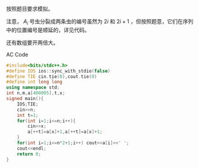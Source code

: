 按照题目要求模拟。

注意， $A_i$ 号虫分裂成两条虫的编号虽然为 $2i$ 和 $2i+1$ ，但按照题意，它们在序列中的位置编号是顺延的，详见代码。

还有数组要开两倍大。

AC Code

```c++
#include<bits/stdc++.h>
#define IOS ios::sync_with_stdio(false)
#define TIE cin.tie(0),cout.tie(0) 
#define int long long
using namespace std;
int n,m,a[400005],t,x;
signed main(){
	IOS;TIE;
	cin>>n;
	int t=1;
	for(int i=1;i<=n;i++){
		cin>>x;
		a[++t]=a[x]+1,a[++t]=a[x]+1;
	}
	for(int i=1;i<=n*2+1;i++) cout<<a[i]<<' ';
	cout<<endl;
	return 0;
} 

```
